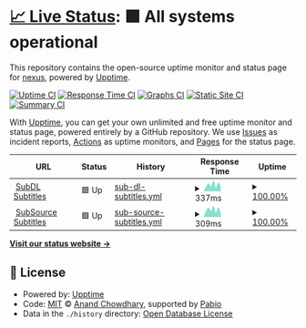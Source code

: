 # [📈 Live Status](https://status.strem.bar): <!--live status--> **🟩 All systems operational**

This repository contains the open-source uptime monitor and status page for [nexus](https://nexus.groups.id), powered by [Upptime](https://github.com/upptime/upptime).

[![Uptime CI](https://github.com/nexusdiscord/upptime/workflows/Uptime%20CI/badge.svg)](https://github.com/nexusdiscord/upptime/actions?query=workflow%3A%22Uptime+CI%22)
[![Response Time CI](https://github.com/nexusdiscord/upptime/workflows/Response%20Time%20CI/badge.svg)](https://github.com/nexusdiscord/upptime/actions?query=workflow%3A%22Response+Time+CI%22)
[![Graphs CI](https://github.com/nexusdiscord/upptime/workflows/Graphs%20CI/badge.svg)](https://github.com/nexusdiscord/upptime/actions?query=workflow%3A%22Graphs+CI%22)
[![Static Site CI](https://github.com/nexusdiscord/upptime/workflows/Static%20Site%20CI/badge.svg)](https://github.com/nexusdiscord/upptime/actions?query=workflow%3A%22Static+Site+CI%22)
[![Summary CI](https://github.com/nexusdiscord/upptime/workflows/Summary%20CI/badge.svg)](https://github.com/nexusdiscord/upptime/actions?query=workflow%3A%22Summary+CI%22)

With [Upptime](https://upptime.js.org), you can get your own unlimited and free uptime monitor and status page, powered entirely by a GitHub repository. We use [Issues](https://github.com/nexusdiscord/upptime/issues) as incident reports, [Actions](https://github.com/nexusdiscord/upptime/actions) as uptime monitors, and [Pages](https://status.strem.bar) for the status page.

<!--start: status pages-->
<!-- This summary is generated by Upptime (https://github.com/upptime/upptime) -->
<!-- Do not edit this manually, your changes will be overwritten -->
<!-- prettier-ignore -->
| URL | Status | History | Response Time | Uptime |
| --- | ------ | ------- | ------------- | ------ |
| <img alt="" src="https://icons.duckduckgo.com/ip3/subdl.strem.bar.ico" height="13"> [SubDL Subtitles](https://subdl.strem.bar) | 🟩 Up | [sub-dl-subtitles.yml](https://github.com/nexusdiscord/upptime/commits/HEAD/history/sub-dl-subtitles.yml) | <details><summary><img alt="Response time graph" src="./graphs/sub-dl-subtitles/response-time-week.png" height="20"> 337ms</summary><br><a href="https://status.strem.bar/history/sub-dl-subtitles"><img alt="Response time 281" src="https://img.shields.io/endpoint?url=https%3A%2F%2Fraw.githubusercontent.com%2Fnexusdiscord%2Fupptime%2FHEAD%2Fapi%2Fsub-dl-subtitles%2Fresponse-time.json"></a><br><a href="https://status.strem.bar/history/sub-dl-subtitles"><img alt="24-hour response time 262" src="https://img.shields.io/endpoint?url=https%3A%2F%2Fraw.githubusercontent.com%2Fnexusdiscord%2Fupptime%2FHEAD%2Fapi%2Fsub-dl-subtitles%2Fresponse-time-day.json"></a><br><a href="https://status.strem.bar/history/sub-dl-subtitles"><img alt="7-day response time 337" src="https://img.shields.io/endpoint?url=https%3A%2F%2Fraw.githubusercontent.com%2Fnexusdiscord%2Fupptime%2FHEAD%2Fapi%2Fsub-dl-subtitles%2Fresponse-time-week.json"></a><br><a href="https://status.strem.bar/history/sub-dl-subtitles"><img alt="30-day response time 336" src="https://img.shields.io/endpoint?url=https%3A%2F%2Fraw.githubusercontent.com%2Fnexusdiscord%2Fupptime%2FHEAD%2Fapi%2Fsub-dl-subtitles%2Fresponse-time-month.json"></a><br><a href="https://status.strem.bar/history/sub-dl-subtitles"><img alt="1-year response time 281" src="https://img.shields.io/endpoint?url=https%3A%2F%2Fraw.githubusercontent.com%2Fnexusdiscord%2Fupptime%2FHEAD%2Fapi%2Fsub-dl-subtitles%2Fresponse-time-year.json"></a></details> | <details><summary><a href="https://status.strem.bar/history/sub-dl-subtitles">100.00%</a></summary><a href="https://status.strem.bar/history/sub-dl-subtitles"><img alt="All-time uptime 100.00%" src="https://img.shields.io/endpoint?url=https%3A%2F%2Fraw.githubusercontent.com%2Fnexusdiscord%2Fupptime%2FHEAD%2Fapi%2Fsub-dl-subtitles%2Fuptime.json"></a><br><a href="https://status.strem.bar/history/sub-dl-subtitles"><img alt="24-hour uptime 100.00%" src="https://img.shields.io/endpoint?url=https%3A%2F%2Fraw.githubusercontent.com%2Fnexusdiscord%2Fupptime%2FHEAD%2Fapi%2Fsub-dl-subtitles%2Fuptime-day.json"></a><br><a href="https://status.strem.bar/history/sub-dl-subtitles"><img alt="7-day uptime 100.00%" src="https://img.shields.io/endpoint?url=https%3A%2F%2Fraw.githubusercontent.com%2Fnexusdiscord%2Fupptime%2FHEAD%2Fapi%2Fsub-dl-subtitles%2Fuptime-week.json"></a><br><a href="https://status.strem.bar/history/sub-dl-subtitles"><img alt="30-day uptime 100.00%" src="https://img.shields.io/endpoint?url=https%3A%2F%2Fraw.githubusercontent.com%2Fnexusdiscord%2Fupptime%2FHEAD%2Fapi%2Fsub-dl-subtitles%2Fuptime-month.json"></a><br><a href="https://status.strem.bar/history/sub-dl-subtitles"><img alt="1-year uptime 100.00%" src="https://img.shields.io/endpoint?url=https%3A%2F%2Fraw.githubusercontent.com%2Fnexusdiscord%2Fupptime%2FHEAD%2Fapi%2Fsub-dl-subtitles%2Fuptime-year.json"></a></details>
| <img alt="" src="https://icons.duckduckgo.com/ip3/subsource.strem.bar.ico" height="13"> [SubSource Subtitles](https://subsource.strem.bar) | 🟩 Up | [sub-source-subtitles.yml](https://github.com/nexusdiscord/upptime/commits/HEAD/history/sub-source-subtitles.yml) | <details><summary><img alt="Response time graph" src="./graphs/sub-source-subtitles/response-time-week.png" height="20"> 309ms</summary><br><a href="https://status.strem.bar/history/sub-source-subtitles"><img alt="Response time 293" src="https://img.shields.io/endpoint?url=https%3A%2F%2Fraw.githubusercontent.com%2Fnexusdiscord%2Fupptime%2FHEAD%2Fapi%2Fsub-source-subtitles%2Fresponse-time.json"></a><br><a href="https://status.strem.bar/history/sub-source-subtitles"><img alt="24-hour response time 171" src="https://img.shields.io/endpoint?url=https%3A%2F%2Fraw.githubusercontent.com%2Fnexusdiscord%2Fupptime%2FHEAD%2Fapi%2Fsub-source-subtitles%2Fresponse-time-day.json"></a><br><a href="https://status.strem.bar/history/sub-source-subtitles"><img alt="7-day response time 309" src="https://img.shields.io/endpoint?url=https%3A%2F%2Fraw.githubusercontent.com%2Fnexusdiscord%2Fupptime%2FHEAD%2Fapi%2Fsub-source-subtitles%2Fresponse-time-week.json"></a><br><a href="https://status.strem.bar/history/sub-source-subtitles"><img alt="30-day response time 328" src="https://img.shields.io/endpoint?url=https%3A%2F%2Fraw.githubusercontent.com%2Fnexusdiscord%2Fupptime%2FHEAD%2Fapi%2Fsub-source-subtitles%2Fresponse-time-month.json"></a><br><a href="https://status.strem.bar/history/sub-source-subtitles"><img alt="1-year response time 293" src="https://img.shields.io/endpoint?url=https%3A%2F%2Fraw.githubusercontent.com%2Fnexusdiscord%2Fupptime%2FHEAD%2Fapi%2Fsub-source-subtitles%2Fresponse-time-year.json"></a></details> | <details><summary><a href="https://status.strem.bar/history/sub-source-subtitles">100.00%</a></summary><a href="https://status.strem.bar/history/sub-source-subtitles"><img alt="All-time uptime 99.99%" src="https://img.shields.io/endpoint?url=https%3A%2F%2Fraw.githubusercontent.com%2Fnexusdiscord%2Fupptime%2FHEAD%2Fapi%2Fsub-source-subtitles%2Fuptime.json"></a><br><a href="https://status.strem.bar/history/sub-source-subtitles"><img alt="24-hour uptime 100.00%" src="https://img.shields.io/endpoint?url=https%3A%2F%2Fraw.githubusercontent.com%2Fnexusdiscord%2Fupptime%2FHEAD%2Fapi%2Fsub-source-subtitles%2Fuptime-day.json"></a><br><a href="https://status.strem.bar/history/sub-source-subtitles"><img alt="7-day uptime 100.00%" src="https://img.shields.io/endpoint?url=https%3A%2F%2Fraw.githubusercontent.com%2Fnexusdiscord%2Fupptime%2FHEAD%2Fapi%2Fsub-source-subtitles%2Fuptime-week.json"></a><br><a href="https://status.strem.bar/history/sub-source-subtitles"><img alt="30-day uptime 99.96%" src="https://img.shields.io/endpoint?url=https%3A%2F%2Fraw.githubusercontent.com%2Fnexusdiscord%2Fupptime%2FHEAD%2Fapi%2Fsub-source-subtitles%2Fuptime-month.json"></a><br><a href="https://status.strem.bar/history/sub-source-subtitles"><img alt="1-year uptime 99.99%" src="https://img.shields.io/endpoint?url=https%3A%2F%2Fraw.githubusercontent.com%2Fnexusdiscord%2Fupptime%2FHEAD%2Fapi%2Fsub-source-subtitles%2Fuptime-year.json"></a></details>

<!--end: status pages-->

[**Visit our status website →**](https://status.strem.bar)

## 📄 License

- Powered by: [Upptime](https://github.com/upptime/upptime)
- Code: [MIT](./LICENSE) © [Anand Chowdhary](https://anandchowdhary.com), supported by [Pabio](https://pabio.com)
- Data in the `./history` directory: [Open Database License](https://opendatacommons.org/licenses/odbl/1-0/)
